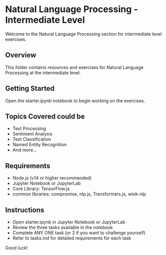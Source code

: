 # Natural Language Processing - Intermediate Level
Welcome to the Natural Language Processing section for intermediate level exercises.

## Overview
This folder contains resources and exercises for Natural Language Processing at the intermediate level.

## Getting Started
Open the starter.ipynb notebook to begin working on the exercises.

## Topics Covered could be
- Text Processing
- Sentiment Analysis
- Text Classification
- Named Entity Recognition
- And more...
  
## Requirements
- Node.js (v14 or higher recommended)
- Jupyter Notebook or JupyterLab
- Core Library: TensorFlow.js
- common libraries: compromise, nlp.js, Transformers.js, wink-nlp


## Instructions
- Open starter.ipynb in Jupyter Notebook or JupyterLab
- Review the three tasks available in the notebook
- Complete ANY ONE task (or 2 if you want to challenge yourself)
- Refer to tasks.md for detailed requirements for each task

Good luck!

